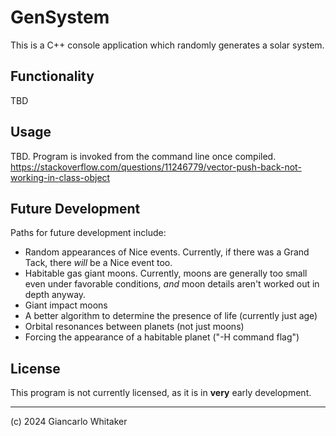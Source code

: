 # GenSystem

This is a C++ console application which randomly generates a solar system.

## Functionality

TBD

## Usage

TBD.  Program is invoked from the command line once compiled.
https://stackoverflow.com/questions/11246779/vector-push-back-not-working-in-class-object
## Future Development

Paths for future development include:

* Random appearances of Nice events.  Currently, if there was a Grand Tack, there *will* be a Nice event too.
* Habitable gas giant moons.  Currently, moons are generally too small even under favorable conditions, *and* moon details aren't worked out in depth anyway.
* Giant impact moons
* A better algorithm to determine the presence of life (currently just age)
* Orbital resonances between planets (not just moons)
* Forcing the appearance of a habitable planet ("-H command flag")

## License

This program is not currently licensed, as it is in **very** early development.

---

(c) 2024 Giancarlo Whitaker
